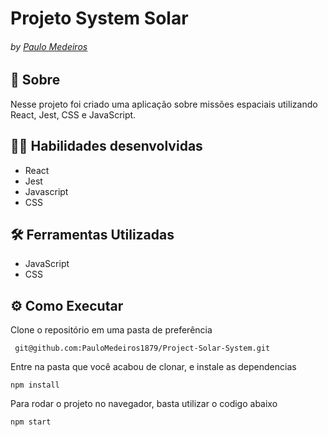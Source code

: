 # Projeto System Solar
###### by _[Paulo Medeiros](https://www.linkedin.com/in/paulo-medeiros-dev1879/)_

## :page_with_curl: Sobre
Nesse projeto foi criado uma aplicação sobre missões espaciais utilizando React, Jest, CSS e JavaScript.

## :man_technologist: Habilidades desenvolvidas

- React
- Jest
- Javascript
- CSS

## :hammer_and_wrench: Ferramentas Utilizadas

* JavaScript
* CSS

## ⚙️ Como Executar
Clone o repositório em uma pasta de preferência

```
 git@github.com:PauloMedeiros1879/Project-Solar-System.git
```

Entre na pasta que você acabou de clonar, e instale as dependencias
```
npm install
```
Para rodar o projeto no navegador, basta utilizar o codigo abaixo
```
npm start
```
